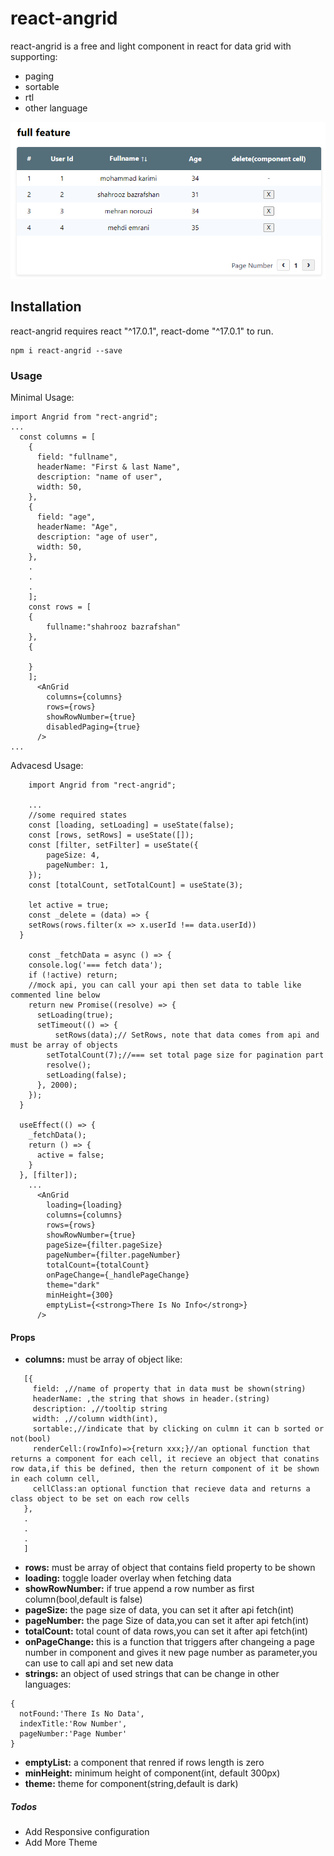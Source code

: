 # react-angrid


react-angrid is a free and light component in react for data grid with supporting:

  - paging 
  - sortable
  - rtl
  - other language

![sample](src/assets/sample.png)

## Installation

react-angrid requires react "^17.0.1", react-dome "^17.0.1" to run.
```
npm i react-angrid --save
```
### Usage
Minimal Usage:

```
import Angrid from "rect-angrid";
...
  const columns = [
    {
      field: "fullname",
      headerName: "First & last Name",
      description: "name of user",
      width: 50,
    },
    {
      field: "age",
      headerName: "Age",
      description: "age of user",
      width: 50,
    },
    .
    .
    .
    ];
    const rows = [
    {
        fullname:"shahrooz bazrafshan"
    },
    {
        
    }
    ];
      <AnGrid
        columns={columns}
        rows={rows}
        showRowNumber={true}
        disabledPaging={true}
      />
...
```
Advacesd Usage:
```
    import Angrid from "rect-angrid";

    ...
    //some required states
    const [loading, setLoading] = useState(false);
    const [rows, setRows] = useState([]);
    const [filter, setFilter] = useState({
        pageSize: 4,
        pageNumber: 1,
    });
    const [totalCount, setTotalCount] = useState(3);
  
    let active = true;
    const _delete = (data) => {
    setRows(rows.filter(x => x.userId !== data.userId))
  }
  
    const _fetchData = async () => {
    console.log('=== fetch data');
    if (!active) return;
    //mock api, you can call your api then set data to table like commented line below
    return new Promise((resolve) => {
      setLoading(true);
      setTimeout(() => {
          setRows(data);// SetRows, note that data comes from api and must be array of objects
        setTotalCount(7);//=== set total page size for pagination part
        resolve();
        setLoading(false);
      }, 2000);
    });
  }

  useEffect(() => {
    _fetchData();
    return () => {
      active = false;
    }
  }, [filter]);
    ...
      <AnGrid
        loading={loading}
        columns={columns}
        rows={rows}
        showRowNumber={true}
        pageSize={filter.pageSize}
        pageNumber={filter.pageNumber}
        totalCount={totalCount}
        onPageChange={_handlePageChange}
        theme="dark"
        minHeight={300}
        emptyList={<strong>There Is No Info</strong>}
      />

```
#### Props
- **columns:** must be array of object like:
 ```
    [{
      field: ,//name of property that in data must be shown(string)
      headerName: ,the string that shows in header.(string)
      description: ,//tooltip string
      width: ,//column width(int),
      sortable:,//indicate that by clicking on culmn it can b sorted or not(bool)
      renderCell:(rowInfo)=>{return xxx;}//an optional function that returns a component for each cell, it recieve an object that conatins row data,if this be defined, then the return component of it be shown in each column cell,
      cellClass:an optional function that recieve data and returns a class object to be set on each row cells
    },
    .
    .
    .
    ]
```
- **rows:** must be array of object that contains field property to be shown
- **loading:** toggle loader overlay when fetching data
- **showRowNumber:** if true append a row number as first column(bool,default is false)
- **pageSize:** the page size of data, you can set it after api fetch(int)
- **pageNumber:** the page Size of data,you can set it after api fetch(int)
- **totalCount:** total count of data rows,you can set it after api fetch(int)
- **onPageChange:** this is a function that triggers after changeing a page number in component and gives it new page number as parameter,you can use to call api and set new data
- **strings:** an object of used strings that can be change in other languages:
```
{
  notFound:'There Is No Data',
  indexTitle:'Row Number',
  pageNumber:'Page Number'
}
```
- **emptyList:** a component that renred if rows length is zero
- **minHeight:** minimum height of component(int, default 300px)
- **theme:** theme for component(string,default is dark)
 
##### Todos

 - Add Responsive configuration
 - Add More Theme

